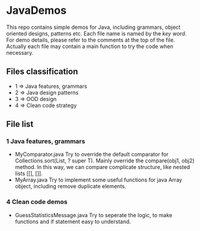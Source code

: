 # JavaDemos
This repo contains simple demos for Java, including grammars, object oriented designs, patterns etc.
Each file name is named by the *key word*. For demo details, please refer to the comments at the top of the file. Actually each file may contain a main function to try the code when necessary.

## Files classification
- 1 => Java features, grammars
- 2 => Java design patterns
- 3 => OOD design
- 4 => Clean code strategy

## File list
### 1 Java features, grammars
- MyComparator.java    Try to override the default comparator for Collections.sort(List<T>, ? super T). Mainly override the compare(obj1, obj2) method. In this way, we can compare complicate structure, like nested lists [[], []].
- MyArray.java   Try to implement some useful functions for java Array object, including remove duplicate elements.

### 4 Clean code demos
- GuessStatisticsMessage.java    Try to seperate the logic, to make functions and if statement easy to understand. 
